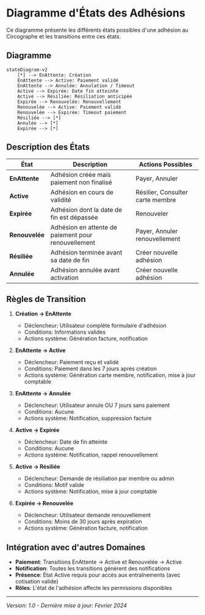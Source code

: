 # Diagramme d'États des Adhésions

Ce diagramme présente les différents états possibles d'une adhésion au Circographe et les transitions entre ces états.

## Diagramme

```mermaid
stateDiagram-v2
    [*] --> EnAttente: Création
    EnAttente --> Active: Paiement validé
    EnAttente --> Annulée: Annulation / Timeout
    Active --> Expirée: Date fin atteinte
    Active --> Résiliée: Résiliation anticipée
    Expirée --> Renouvelée: Renouvellement
    Renouvelée --> Active: Paiement validé
    Renouvelée --> Expirée: Timeout paiement
    Résiliée --> [*]
    Annulée --> [*]
    Expirée --> [*]
```

## Description des États

| État | Description | Actions Possibles |
|------|-------------|-------------------|
| **EnAttente** | Adhésion créée mais paiement non finalisé | Payer, Annuler |
| **Active** | Adhésion en cours de validité | Résilier, Consulter carte membre |
| **Expirée** | Adhésion dont la date de fin est dépassée | Renouveler |
| **Renouvelée** | Adhésion en attente de paiement pour renouvellement | Payer, Annuler renouvellement |
| **Résiliée** | Adhésion terminée avant sa date de fin | Créer nouvelle adhésion |
| **Annulée** | Adhésion annulée avant activation | Créer nouvelle adhésion |

## Règles de Transition

1. **Création → EnAttente**
   - Déclencheur: Utilisateur complète formulaire d'adhésion
   - Conditions: Informations valides
   - Actions système: Génération facture, notification

2. **EnAttente → Active**
   - Déclencheur: Paiement reçu et validé
   - Conditions: Paiement dans les 7 jours après création
   - Actions système: Génération carte membre, notification, mise à jour comptable

3. **EnAttente → Annulée**
   - Déclencheur: Utilisateur annule OU 7 jours sans paiement
   - Conditions: Aucune
   - Actions système: Notification, suppression facture

4. **Active → Expirée**
   - Déclencheur: Date de fin atteinte
   - Conditions: Aucune
   - Actions système: Notification, rappel renouvellement

5. **Active → Résiliée**
   - Déclencheur: Demande de résiliation par membre ou admin
   - Conditions: Motif valide
   - Actions système: Notification, mise à jour comptable

6. **Expirée → Renouvelée**
   - Déclencheur: Utilisateur demande renouvellement
   - Conditions: Moins de 30 jours après expiration
   - Actions système: Génération facture, notification

## Intégration avec d'autres Domaines

- **Paiement**: Transitions EnAttente → Active et Renouvelée → Active
- **Notification**: Toutes les transitions génèrent des notifications
- **Présence**: État Active requis pour accès aux entraînements (avec cotisation valide)
- **Rôles**: L'état de l'adhésion affecte les permissions disponibles

---

*Version: 1.0 - Dernière mise à jour: Février 2024*
